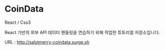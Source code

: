 # CoinData

React / Css3

React 기반의 외부 API 데이터 핸들링을 연습하기 위해 작업한 튜토리얼 저장소입니다.

URL : http://salutmerry-coindata.surge.sh
